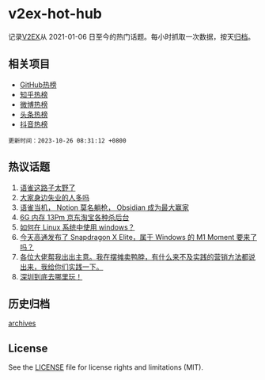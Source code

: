 # v2ex-hot-hub

 记录[V2EX](https://www.v2ex.com/)从 2021-01-06 日至今的热门话题。每小时抓取一次数据，按天[归档](archives)。
 
 ## 相关项目

- [GitHub热榜](https://github.com/lonnyzhang423/github-hot-hub)
- [知乎热榜](https://github.com/lonnyzhang423/zhihu-hot-hub)
- [微博热榜](https://github.com/lonnyzhang423/weibo-hot-hub)
- [头条热榜](https://github.com/lonnyzhang423/toutiao-hot-hub)
- [抖音热榜](https://github.com/lonnyzhang423/douyin-hot-hub)


 `更新时间：2023-10-26 08:31:12 +0800`

## 热议话题

1. [语雀这路子太野了](https://www.v2ex.com/t/985202)
1. [大家身边失业的人多吗](https://www.v2ex.com/t/985245)
1. [语雀当机， Notion 莫名躺枪， Obsidian 成为最大赢家](https://www.v2ex.com/t/985226)
1. [6G 内存 13Pm 京东淘宝各种杀后台](https://www.v2ex.com/t/985143)
1. [如何在 Linux 系统中使用 windows？](https://www.v2ex.com/t/985127)
1. [今天高通发布了 Snapdragon X Elite，属于 Windows 的 M1 Moment 要来了吗？](https://www.v2ex.com/t/985309)
1. [各位大佬帮我出出主意。我在摆摊卖鸭脖，有什么来不及实践的营销方法都说出来，我给你们实践一下。](https://www.v2ex.com/t/985341)
1. [深圳到底去哪里玩！](https://www.v2ex.com/t/985277)

## 历史归档

[archives](archives)

## License

See the [LICENSE](LICENSE) file for license rights and limitations (MIT).
